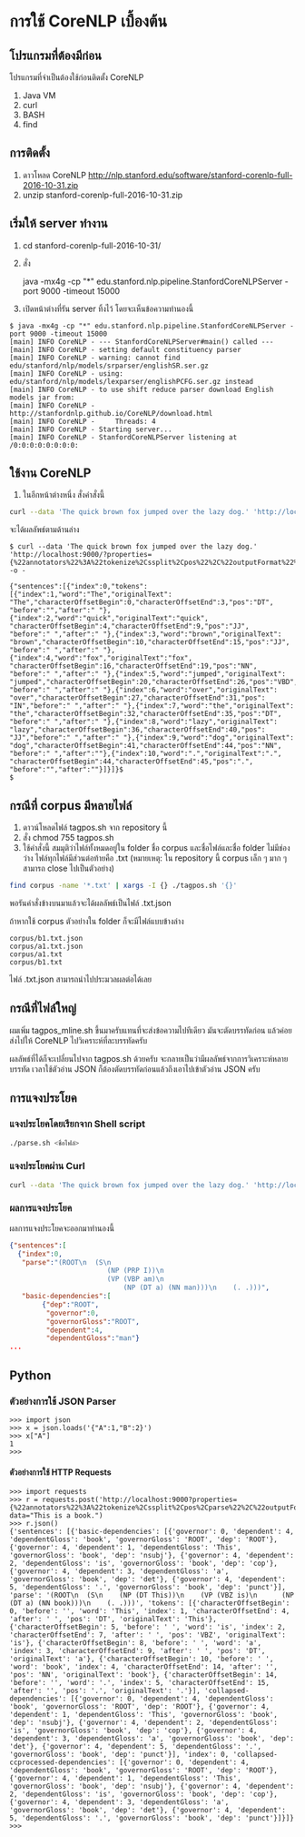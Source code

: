 # การใช้ CoreNLP เบื้องต้น

## โปรแกรมที่ต้องมีก่อน

โปรแกรมที่จำเป็นต้องใช้ก่อนติดตั้ง CoreNLP

1. Java VM
2. curl
3. BASH
4. find

## การติดตั้ง

1. ดาวโหลด CoreNLP http://nlp.stanford.edu/software/stanford-corenlp-full-2016-10-31.zip
2. unzip stanford-corenlp-full-2016-10-31.zip


## เริ่มให้ server ทำงาน

1. cd stanford-corenlp-full-2016-10-31/
2. สั่ง

      java -mx4g -cp "*" edu.stanford.nlp.pipeline.StanfordCoreNLPServer -port 9000 -timeout 15000

3. เปิดหน้าต่างที่รัน server ทิ้งไว้ โดยจะเห็นข้อความทำนองนี้
````
$ java -mx4g -cp "*" edu.stanford.nlp.pipeline.StanfordCoreNLPServer -port 9000 -timeout 15000
[main] INFO CoreNLP - --- StanfordCoreNLPServer#main() called ---
[main] INFO CoreNLP - setting default constituency parser
[main] INFO CoreNLP - warning: cannot find edu/stanford/nlp/models/srparser/englishSR.ser.gz
[main] INFO CoreNLP - using: edu/stanford/nlp/models/lexparser/englishPCFG.ser.gz instead
[main] INFO CoreNLP - to use shift reduce parser download English models jar from:
[main] INFO CoreNLP - http://stanfordnlp.github.io/CoreNLP/download.html
[main] INFO CoreNLP -     Threads: 4
[main] INFO CoreNLP - Starting server...
[main] INFO CoreNLP - StanfordCoreNLPServer listening at /0:0:0:0:0:0:0:0:
````

## ใช้งาน CoreNLP

1. ในอีกหน้าต่างหนึ่ง สั่งคำสั่งนี้

````bash
curl --data 'The quick brown fox jumped over the lazy dog.' 'http://localhost:9000/?properties={%22annotators%22%3A%22tokenize%2Cssplit%2Cpos%22%2C%22outputFormat%22%3A%22json%22}' -o -
````

จะได้ผลลัพธ์ตามด้านล่าง

````
$ curl --data 'The quick brown fox jumped over the lazy dog.' 'http://localhost:9000/?properties={%22annotators%22%3A%22tokenize%2Cssplit%2Cpos%22%2C%22outputFormat%22%3A%22json%22}' -o -

{"sentences":[{"index":0,"tokens":[{"index":1,"word":"The","originalText":
"The","characterOffsetBegin":0,"characterOffsetEnd":3,"pos":"DT",
"before":"","after":" "},{"index":2,"word":"quick","originalText":"quick",
"characterOffsetBegin":4,"characterOffsetEnd":9,"pos":"JJ",
"before":" ","after":" "},{"index":3,"word":"brown","originalText":
"brown","characterOffsetBegin":10,"characterOffsetEnd":15,"pos":"JJ",
"before":" ","after":" "},{"index":4,"word":"fox","originalText":"fox",
"characterOffsetBegin":16,"characterOffsetEnd":19,"pos":"NN",
"before":" ","after":" "},{"index":5,"word":"jumped","originalText":
"jumped","characterOffsetBegin":20,"characterOffsetEnd":26,"pos":"VBD",
"before":" ","after":" "},{"index":6,"word":"over","originalText":
"over","characterOffsetBegin":27,"characterOffsetEnd":31,"pos":
"IN","before":" ","after":" "},{"index":7,"word":"the","originalText":
"the","characterOffsetBegin":32,"characterOffsetEnd":35,"pos":"DT",
"before":" ","after":" "},{"index":8,"word":"lazy","originalText":
"lazy","characterOffsetBegin":36,"characterOffsetEnd":40,"pos":
"JJ","before":" ","after":" "},{"index":9,"word":"dog","originalText":
"dog","characterOffsetBegin":41,"characterOffsetEnd":44,"pos":"NN",
"before":" ","after":""},{"index":10,"word":".","originalText":".",
"characterOffsetBegin":44,"characterOffsetEnd":45,"pos":".",
"before":"","after":""}]}]}$ 
$ 
````

## กรณีที่ corpus มีหลายไฟล์

1. ดาวน์โหลดไฟล์ tagpos.sh จาก repository นี้
2. สั่ง chmod 755 tagpos.sh
3. ใช้คำสั่งนี้ สมมุติว่าไฟล์ทั้งหมดอยู่ใน folder ชื่อ corpus และชื่อไฟล์และชื่อ folder ไม่มีช่องว่าง ไฟล์ทุกไฟล์มีส่วนต่อท้ายคือ .txt (หมายเหตุ: ใน repository นี้ corpus เล็ก ๆ มาก ๆ สามารถ close ไปเป็นตัวอย่าง)

````bash
find corpus -name '*.txt' | xargs -I {} ./tagpos.sh '{}'
````

พอรันคำสั่งข้างบนมาแล้วจะได้ผลลัพธ์เป็นไฟล์ .txt.json 

ถ้าหากใช้ corpus ตัวอย่างใน folder ก็จะมีไฟล์แบบข้างล่าง

````
corpus/b1.txt.json
corpus/a1.txt.json
corpus/a1.txt
corpus/b1.txt
````

ไฟล์ .txt.json สามารถนำไปประมวลผลต่อได้เลย

## กรณีที่ไฟล์ใหญ่

ผมเพิ่ม tagpos_mline.sh ขึ้นมาครับแทนที่จะส่งข้อความไปทีเดียว มันจะตัดบรรทัดก่อน แล้วค่อยส่งไปให้ CoreNLP ไปวิเคราะห์ที่ละบรรทัดครับ

ผลลัพธ์ที่ได้ก็จะเปลี่ยนไปจาก tagpos.sh ด้วยครับ จะกลายเป็นว่ามีผลลัพธ์จากการวิเคราะห์หลายบรรทัด เวลาใช้ตัวอ่าน JSON ก็ต้องตัดบรรทัดก่อนแล้วถึงเอาไปเข้าตัวอ่าน JSON ครับ

## การแจงประโยค

### แจงประโยคโดยเรียกจาก Shell script

````bash
./parse.sh <ชื่อไฟล์>
````

### แจงประโยคผ่าน Curl

````bash
curl --data 'The quick brown fox jumped over the lazy dog.' 'http://localhost:9000/?properties={%22annotators%22%3A%22tokenize%2Cssplit%2Cpos%2Cparse%22%2C%22outputFormat%22%3A%22json%22}' -o -
````

### ผลการแจงประโยค

ผลการแจงประโยคจะออกมาทำนองนี้

````json
{"sentences":[
  {"index":0,
   "parse":"(ROOT\n  (S\n    
                        (NP (PRP I))\n    
                        (VP (VBP am)\n      
                            (NP (DT a) (NN man)))\n    (. .)))",
   "basic-dependencies":[
        {"dep":"ROOT",
         "governor":0,
         "governorGloss":"ROOT",
         "dependent":4,
         "dependentGloss":"man"}
...
````

## Python

### ตัวอย่างการใช้ JSON Parser      

````
>>> import json
>>> x = json.loads('{"A":1,"B":2}')
>>> x["A"]
1
>>> 
````

#### ตัวอย่างการใช้ HTTP Requests

````
>>> import requests
>>> r = requests.post('http://localhost:9000?properties={%22annotators%22%3A%22tokenize%2Cssplit%2Cpos%2Cparse%22%2C%22outputFormat%22%3A%22json%22}', data="This is a book.")
>>> r.json()
{'sentences': [{'basic-dependencies': [{'governor': 0, 'dependent': 4, 'dependentGloss': 'book', 'governorGloss': 'ROOT', 'dep': 'ROOT'}, {'governor': 4, 'dependent': 1, 'dependentGloss': 'This', 'governorGloss': 'book', 'dep': 'nsubj'}, {'governor': 4, 'dependent': 2, 'dependentGloss': 'is', 'governorGloss': 'book', 'dep': 'cop'}, {'governor': 4, 'dependent': 3, 'dependentGloss': 'a', 'governorGloss': 'book', 'dep': 'det'}, {'governor': 4, 'dependent': 5, 'dependentGloss': '.', 'governorGloss': 'book', 'dep': 'punct'}], 'parse': '(ROOT\n  (S\n    (NP (DT This))\n    (VP (VBZ is)\n      (NP (DT a) (NN book)))\n    (. .)))', 'tokens': [{'characterOffsetBegin': 0, 'before': '', 'word': 'This', 'index': 1, 'characterOffsetEnd': 4, 'after': ' ', 'pos': 'DT', 'originalText': 'This'}, {'characterOffsetBegin': 5, 'before': ' ', 'word': 'is', 'index': 2, 'characterOffsetEnd': 7, 'after': ' ', 'pos': 'VBZ', 'originalText': 'is'}, {'characterOffsetBegin': 8, 'before': ' ', 'word': 'a', 'index': 3, 'characterOffsetEnd': 9, 'after': ' ', 'pos': 'DT', 'originalText': 'a'}, {'characterOffsetBegin': 10, 'before': ' ', 'word': 'book', 'index': 4, 'characterOffsetEnd': 14, 'after': '', 'pos': 'NN', 'originalText': 'book'}, {'characterOffsetBegin': 14, 'before': '', 'word': '.', 'index': 5, 'characterOffsetEnd': 15, 'after': '', 'pos': '.', 'originalText': '.'}], 'collapsed-dependencies': [{'governor': 0, 'dependent': 4, 'dependentGloss': 'book', 'governorGloss': 'ROOT', 'dep': 'ROOT'}, {'governor': 4, 'dependent': 1, 'dependentGloss': 'This', 'governorGloss': 'book', 'dep': 'nsubj'}, {'governor': 4, 'dependent': 2, 'dependentGloss': 'is', 'governorGloss': 'book', 'dep': 'cop'}, {'governor': 4, 'dependent': 3, 'dependentGloss': 'a', 'governorGloss': 'book', 'dep': 'det'}, {'governor': 4, 'dependent': 5, 'dependentGloss': '.', 'governorGloss': 'book', 'dep': 'punct'}], 'index': 0, 'collapsed-ccprocessed-dependencies': [{'governor': 0, 'dependent': 4, 'dependentGloss': 'book', 'governorGloss': 'ROOT', 'dep': 'ROOT'}, {'governor': 4, 'dependent': 1, 'dependentGloss': 'This', 'governorGloss': 'book', 'dep': 'nsubj'}, {'governor': 4, 'dependent': 2, 'dependentGloss': 'is', 'governorGloss': 'book', 'dep': 'cop'}, {'governor': 4, 'dependent': 3, 'dependentGloss': 'a', 'governorGloss': 'book', 'dep': 'det'}, {'governor': 4, 'dependent': 5, 'dependentGloss': '.', 'governorGloss': 'book', 'dep': 'punct'}]}]}
>>> 
````
